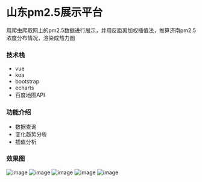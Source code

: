 # 山东pm2.5展示平台
用爬虫爬取网上的pm2.5数据进行展示，并用反距离加权插值法，推算济南pm2.5浓度分布情况，渲染成热力图
### 技术栈
+ vue
+ koa
+ bootstrap
+ echarts
+ 百度地图API
### 功能介绍
+ 数据查询
+ 变化趋势分析
+ 插值分析
### 效果图
![image](https://github.com/yms8697/pm2.5/raw/master/img/1.png)
![image](https://github.com/yms8697/pm2.5/raw/master/img/2.png)
![image](https://github.com/yms8697/pm2.5/raw/master/img/3.png)
![image](https://github.com/yms8697/pm2.5/raw/master/img/4.png)
![image](https://github.com/yms8697/pm2.5/raw/master/img/5.png)